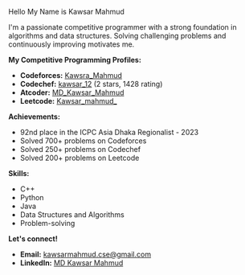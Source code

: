 Hello My Name is Kawsar Mahmud

I'm a passionate competitive programmer with a strong foundation in algorithms and data structures. Solving challenging problems and continuously improving motivates me.

**My Competitive Programming Profiles:**

* **Codeforces:** [Kawsra_Mahmud](https://codeforces.com/profile/Be.Sabar)
* **Codechef:** [kawsar_12](https://www.codechef.com/users/kawsar_12) (2 stars, 1428 rating)
* **Atcoder:** [MD_Kawsar_Mahmud](https://atcoder.jp/users/MD_Kawsar_Mahmud)
* **Leetcode:** [Kawsar_mahmud_](https://leetcode.com/u/Kawsar_mahmud_/)

**Achievements:**

* 92nd place in the ICPC Asia Dhaka Regionalist - 2023
* Solved 700+ problems on Codeforces
* Solved 250+ problems on Codechef
* Solved 200+ problems on Leetcode

**Skills:**

* C++
* Python
* Java
* Data Structures and Algorithms
* Problem-solving

**Let's connect!**

* **Email:** kawsarmahmud.cse@gmail.com
* **LinkedIn:** [MD Kawsar Mahmud](https://www.linkedin.com/in/md-kawsar-mahmud-b508a6257/)
